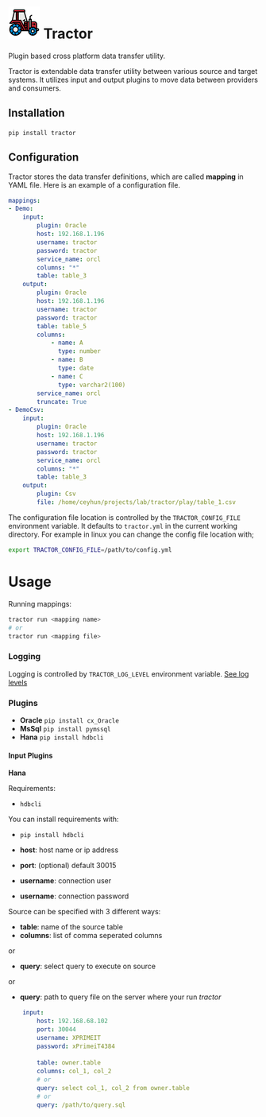 # ![Tractor](tractor.png) Tractor

Plugin based cross platform data transfer utility.

Tractor is extendable data transfer utility between various source and target systems.
It utilizes input and output  plugins to move data between providers and consumers.

## Installation

`pip install tractor`

## Configuration

Tractor stores the data transfer definitions, which are called **mapping** in YAML file.
Here is an example of a configuration file.
```yml
mappings:
- Demo:
    input:
        plugin: Oracle
        host: 192.168.1.196
        username: tractor
        password: tractor
        service_name: orcl
        columns: "*"
        table: table_3
    output:
        plugin: Oracle
        host: 192.168.1.196
        username: tractor
        password: tractor
        table: table_5
        columns:
            - name: A
              type: number
            - name: B
              type: date
            - name: C
              type: varchar2(100)
        service_name: orcl
        truncate: True
- DemoCsv:
    input:
        plugin: Oracle
        host: 192.168.1.196
        username: tractor
        password: tractor
        service_name: orcl
        columns: "*"
        table: table_3
    output:
        plugin: Csv
        file: /home/ceyhun/projects/lab/tractor/play/table_1.csv
```

The configuration file location is controlled by the `TRACTOR_CONFIG_FILE` environment variable. It defaults to
`tractor.yml` in the current working directory.
For example in linux you can change the config file location with;
```sh
export TRACTOR_CONFIG_FILE=/path/to/config.yml
```


# Usage
Running mappings:
```sh
tractor run <mapping name>
# or
tractor run <mapping file>
```

### Logging
Logging is controlled by `TRACTOR_LOG_LEVEL` environment variable.
[See log levels](https://docs.python.org/3/library/logging.html#logging-levels)

### Plugins

- **Oracle** `pip install cx_Oracle`
- **MsSql** `pip install pymssql`
- **Hana** `pip install hdbcli`

#### Input Plugins

**Hana**

Requirements:
- `hdbcli`

You can install requirements with:
- `pip install hdbcli`

- **host**: host name or ip address
- **port**: (optional) default 30015
- **username**: connection user
- **username**: connection password

Source can be specified with 3 different ways:
- **table**: name of the source table
- **columns**: list of comma seperated columns

or

- **query**: select query to execute on source

or

- **query**: path to query file on the server where your run *tractor*


```yml
    input:
        host: 192.168.68.102
        port: 30044
        username: XPRIMEIT
        password: xPrimeiT4384

        table: owner.table
        columns: col_1, col_2
        # or
        query: select col_1, col_2 from owner.table
        # or
        query: /path/to/query.sql
```

